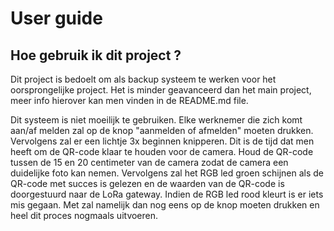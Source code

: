 # User guide
## Hoe gebruik ik dit project ?
Dit project is bedoelt om als backup systeem te werken voor het oorsprongelijke project. Het is minder geavanceerd dan het main project, meer info hierover kan men vinden in de README.md file.

Dit systeem is niet moeilijk te gebruiken. Elke werknemer die zich komt aan/af melden zal op de knop "aanmelden of afmelden" moeten drukken. Vervolgens zal er een lichtje 3x beginnen knipperen. Dit is de tijd dat men heeft om de QR-code klaar te houden voor de camera. Houd de QR-code tussen de 15 en 20 centimeter van de camera zodat de camera een duidelijke foto kan nemen. Vervolgens zal het RGB led groen schijnen als de QR-code met succes is gelezen en de waarden van de QR-code is doorgestuurd naar de LoRa gateway.  Indien de RGB led rood kleurt is er iets mis gegaan. Met zal namelijk dan nog eens op de knop moeten drukken en heel dit proces nogmaals uitvoeren.
